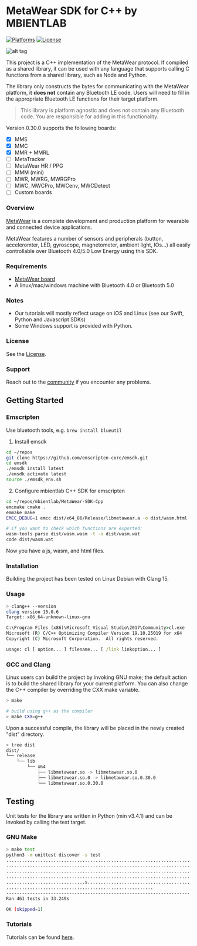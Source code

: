 # MetaWear SDK for C++ by MBIENTLAB

[![Platforms](https://img.shields.io/badge/platform-linux%20%7C%20windows%20%7C%20ios%20%7C%20osx-lightgrey)](https://github.com/mbientlab/MetaWear-SDK-Cpp)
[![License](https://img.shields.io/cocoapods/l/MetaWear.svg?style=flat)](https://github.com/mbientlab/MetaWear-SDK-Cpp/blob/master/LICENSE.md)

![alt tag](https://raw.githubusercontent.com/mbientlab/MetaWear-SDK-iOS-macOS-tvOS/master/Images/Metawear.png)

This project is a C++ implementation of the MetaWear protocol.  If compiled as a shared library, it can be used with any language that supports calling C functions from a shared library, such as Node and Python.  

The library only constructs the bytes for communicating with the MetaWear platform, it **does not** contain any Bluetooth LE code.  Users will need to fill in the appropriate Bluetooth LE functions for their target platform.

> This library is platform agnostic and does not contain any Bluetooth code. You are responsible for adding in this functionality.

Version 0.30.0 supports the following boards:
- [x] MMS
- [x] MMC
- [x] MMR + MMRL
- [ ] MetaTracker
- [ ] MetaWear HR / PPG
- [ ] MMM (mini)
- [ ] MWR, MWRG, MWRGPro
- [ ] MWC, MWCPro, MWCenv, MWCDetect 
- [ ] Custom boards

### Overview
[MetaWear](https://mbientlab.com) is a complete development and production platform for wearable and connected device applications.

MetaWear features a number of sensors and peripherals (button, acceleromter, LED, gyroscope, magnetometer, ambient light, IOs...) all easily controllable over Bluetooth 4.0/5.0 Low Energy using this SDK.

### Requirements
- [MetaWear board](https://mbientlab.com/store/)
- A linux/mac/windows machine with Bluetooth 4.0 or Bluetooth 5.0

### Notes
- Our tutorials will mostly reflect usage on iOS and Linux (see our Swift, Python and Javascript SDKs)
- Some Windows support is provided with Python.

### License
See the [License](https://github.com/mbientlab/MetaWear-SDK-Cpp/blob/master/LICENSE.md).

### Support
Reach out to the [community](https://mbientlab.com/community/) if you encounter any problems.

## Getting Started

### Emscripten

Use bluetooth tools, e.g. `brew install blueutil`

1. Install emsdk
```bash
cd ~/repos
git clone https://github.com/emscripten-core/emsdk.git
cd emsdk
./emsdk install latest
./emsdk activate latest
source ./emsdk_env.sh
```

2. Configure mbientlab C++ SDK for emscripten
```bash
cd ~/repos/mbientlab/MetaWear-SDK-Cpp
emcmake cmake .
emmake make
EMCC_DEBUG=1 emcc dist/x64_86/Release/libmetawear.a -o dist/wasm.html -s EXPORTED_FUNCTIONS=@api.txt

# if you want to check which functions are exported:
wasm-tools parse dist/wasm.wasm -t -o dist/wasm.wat
code dist/wasm.wat
```

Now you have a js, wasm, and html files.

### Installation
Building the project has been tested on Linux Debian with Clang 15.  

### Usage

```sh
> clang++ --version
clang version 15.0.6
Target: x86_64-unknown-linux-gnu
```
```bat
C:\Program Files (x86)\Microsoft Visual Studio\2017\Community>cl.exe
Microsoft (R) C/C++ Optimizing Compiler Version 19.10.25019 for x64
Copyright (C) Microsoft Corporation.  All rights reserved.

usage: cl [ option... ] filename... [ /link linkoption... ]
```

### GCC and Clang
Linux users can build the project by invoking GNU make; the default action is to build the shared library for your current platform.  You can also change the C++ compiler by overriding the CXX make variable.

```sh
> make

# build using g++ as the compiler
> make CXX=g++
```

Upon a successful compile, the library will be placed in the newly created "dist" directory.

```sh
> tree dist
dist/
└── release
    └── lib
        └── x64
            ├── libmetawear.so -> libmetawear.so.0
            ├── libmetawear.so.0 -> libmetawear.so.0.30.0
            └── libmetawear.so.0.30.0

```

## Testing
Unit tests for the library are written in Python (min v3.4.1) and can be invoked by calling the test target.

### GNU Make
```sh
> make test
python3 -m unittest discover -s test
.................................................................................
.................................................................................
.................................................................................
.................................................................................
..............................s..................................................
........................................................
----------------------------------------------------------------------
Ran 461 tests in 33.249s

OK (skipped=1)
```

### Tutorials
Tutorials can be found [here](https://mbientlab.com/tutorials/).
